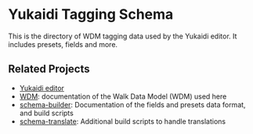 # Yukaidi Tagging Schema

This is the directory of WDM tagging data used by the Yukaidi editor. 
It includes presets, fields and more.

## Related Projects

* [Yukaidi editor](https://gitlab.com/yukaimaps/yukaidi)
* [WDM](doc/Walk_data_model.md): documentation of the Walk Data Model (WDM) used here
* [schema-builder](https://github.com/ideditor/schema-builder): Documentation of the fields and presets data format, and build scripts
* [schema-translate](https://gitlab.com/yukaimaps/yukaidi-schema-translate): Additional build scripts to handle translations



